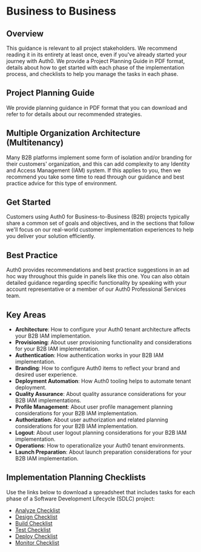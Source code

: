 # Business to Business

## Overview

This guidance is relevant to all project stakeholders. We recommend reading it in its entirety at least once, even if you've already started your journey with Auth0. We provide a Project Planning Guide in PDF format, details about how to get started with each phase of the implementation process, and checklists to help you manage the tasks in each phase.

## Project Planning Guide

We provide planning guidance in PDF format that you can download and refer to for details about our recommended strategies.

## Multiple Organization Architecture (Multitenancy)

Many B2B platforms implement some form of isolation and/or branding for their customers' organization, and this can add complexity to any Identity and Access Management (IAM) system. If this applies to you, then we recommend you take some time to read through our guidance and best practice advice for this type of environment.

## Get Started

Customers using Auth0 for Business-to-Business (B2B) projects typically share a common set of goals and objectives, and in the sections that follow we'll focus on our real-world customer implementation experiences to help you deliver your solution efficiently.

## Best Practice

Auth0 provides recommendations and best practice suggestions in an ad hoc way throughout this guide in panels like this one. You can also obtain detailed guidance regarding specific functionality by speaking with your account representative or a member of our Auth0 Professional Services team.

## Key Areas

- **Architecture**: How to configure your Auth0 tenant architecture affects your B2B IAM implementation.
- **Provisioning**: About user provisioning functionality and considerations for your B2B IAM implementation.
- **Authentication**: How authentication works in your B2B IAM implementation.
- **Branding**: How to configure Auth0 items to reflect your brand and desired user experience.
- **Deployment Automation**: How Auth0 tooling helps to automate tenant deployment.
- **Quality Assurance**: About quality assurance considerations for your B2B IAM implementations.
- **Profile Management**: About user profile management planning considerations for your B2B IAM implementation.
- **Authorization**: About user authorization and related planning considerations for your B2B IAM implementation.
- **Logout**: About user logout planning considerations for your B2B IAM implementation.
- **Operations**: How to operationalize your Auth0 tenant environments.
- **Launch Preparation**: About launch preparation considerations for your B2B IAM implementation.
## Implementation Planning Checklists

Use the links below to download a spreadsheet that includes tasks for each phase of a Software Development Lifecycle (SDLC) project:

- [Analyze Checklist](#)
- [Design Checklist](#)
- [Build Checklist](#)
- [Test Checklist](#)
- [Deploy Checklist](#)
- [Monitor Checklist](#)